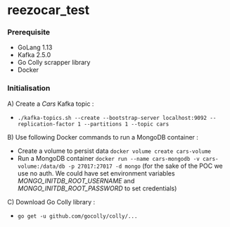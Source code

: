 # reezocar_test

### Prerequisite

- GoLang 1.13
- Kafka 2.5.0
- Go Colly scrapper library
- Docker

### Initialisation

A) Create a _Cars_ Kafka topic :
 - `./kafka-topics.sh --create --bootstrap-server localhost:9092 --replication-factor 1 --partitions 1 --topic cars`

B) Use following Docker commands to run a MongoDB container :
 - Create a volume to persist data `docker volume create cars-volume`
 - Run a MongoDB container `docker run --name cars-mongodb -v cars-volume:/data/db -p 27017:27017 -d mongo` (for the sake of the POC we use no auth. We could have set environment variables _MONGO_INITDB_ROOT_USERNAME_ and _MONGO_INITDB_ROOT_PASSWORD_ to set credentials)
 
C) Download Go Colly library :
 - `go get -u github.com/gocolly/colly/...`